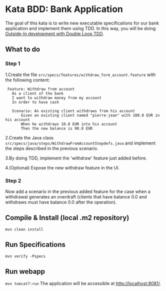 # Kata BDD: Bank Application
The goal of this kata is to write new executable specifications for our bank application and implement them using TDD. In this way, you will be doing [Outside-In development with Double Loop TDD](http://coding-is-like-cooking.info/2013/04/outside-in-development-with-double-loop-tdd/).

## What to do
### Step 1
1.Create the file `src/specs/features/withdraw_form_account.feature` with the following content:
```gherkin
 Feature: Withdraw from account
   As a client of the bank
   I want to withdraw money from my account
   In order to have cash
 
   Scenario: An existing client withdraws from his account
       Given an existing client named "pierre-jean" with 100.0 EUR in his account
       When he withdraws 10.0 EUR into his account
       Then the new balance is 90.0 EUR
```
2.Create the Java class `src/specs/java/steps/WithdrawFromAccountStepdefs.java` and implement the steps described in the previous scenario.

3.By doing TDD, implement the 'withdraw' feature just added before.

4.(Optional) Expose the new withdraw feature in the UI.

### Step 2
Now add a scenario in the previous added feature for the case when a withdrawal generates an overdraft (clients that have balance 0.0 and withdraws must have balance 0.0 after the operation).

## Compile & Install (local .m2 repository)
`mvn clean install`

## Run Specifications
`mvn verify -Pspecs`

## Run webapp
`mvn tomcat7:run`
The application will be accessible at [http://localhost:8081/](http://localhost:8081/).
